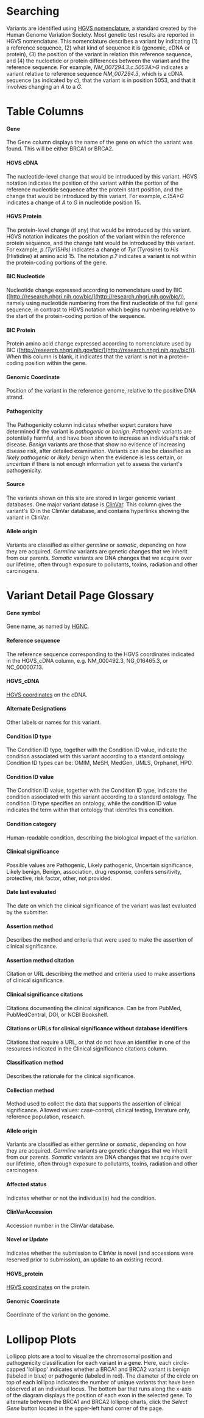# Searching

Variants are identified using [HGVS nomenclature](http://www.hgvs.org/mutnomen/), a standard created by the Human Genome Variation Society.  Most genetic test results are reported in HGVS nomenclature. This nomenclature describes a variant by indicating (1) a reference sequence, (2) what kind of sequence it is (genomic, cDNA or protein), (3) the position of the variant in relation this reference sequence, and (4) the nucloetide or protein differences between the variant and the reference sequence.  For example, _NM_007294.3:c.5053A>G_ indicates a variant relative to reference sequence _NM_007294.3_, which is a cDNA sequence (as indicated by _c_), that the variant is in position 5053, and that it involves changing an _A_ to a _G_.

# Table Columns

#### Gene

The Gene column displays the name of the gene on which the variant was found.  This will be either BRCA1 or BRCA2.

#### HGVS cDNA

The nucleotide-level change that would be introduced by this variant.  HGVS notation indicates the position of the variant within the portion of the reference nucleotide sequence after the protein start position, and the change that would be introduced by this variant.  For example, _c.15A>G_ indicates a change of _A_ to _G_ in nucleotide position 15.

#### HGVS Protein

The protein-level change (if any) that would be introduced by this variant.  HGVS notation indicates the position of the variant within the reference protein sequence, and the change taht would be introduced by this variant.  For example, _p.(Tyr15His)_ indicates a change of _Tyr_ (Tyrosine) to _His_ (Histidine) at amino acid 15.  The notation _p.?_ indicates a variant is not within the protein-coding portions of the gene.

#### BIC Nucleotide

Nucleotide change expressed according to nomenclature used by BIC ([http://research.nhgri.nih.gov/bic/](http://research.nhgri.nih.gov/bic/)), namely using nucleotide numbering from the first nucleotide of the full gene sequence, in contrast to HGVS notation which begins numbering relative to the start of the protein-coding portion of the sequence. 

#### BIC Protein

Protein amino acid change expressed according to nomenclature used by BIC ([http://research.nhgri.nih.gov/bic/](http://research.nhgri.nih.gov/bic/)).  When this column is blank, it indicates that the variant is not in a protein-coding position within the gene. 

#### Genomic Coordinate

Position of the variant in the reference genome, relative to the positive DNA strand.


#### Pathogenicity

The Pathogenicity column indicates whether expert curators have determined if the variant is _pathogenic_ or _benign_.  _Pathogenic_ variants are potentially harmful, and have been shown to increase an individual's risk of disease.  _Benign_ variants are those that show no evidence of increasing disease risk, after detailed examination.  Variants can also be classified as _likely pathogenic_ or _likely benign_ when the evidence is less certain, or _uncertain_ if there is not enough information yet to assess the variant's pathogenicity.

#### Source

The variants shown on this site are stored in larger genomic variant databases.  One major variant datase is [ClinVar](http://www.ncbi.nlm.nih.gov/clinvar/).  This column gives the variant's ID in the ClinVar database, and contains hyperlinks showing the variant in ClinVar.

#### Allele origin

Variants are classified as either _germline_ or _somatic_, depending on how they are acquired.  _Germline_ variants are genetic changes that we inherit from our parents.  _Somatic_ variants are DNA changes that we acquire over our lifetime, often through exposure to pollutants, toxins, radiation and other carcinogens.   

 
# Variant Detail Page Glossary

#### Gene symbol
Gene name, as named by [HGNC](http://www.genenames.org/).

#### Reference sequence
The reference sequence corresponding to the HGVS coordinates indicated in the HGVS_cDNA column, e.g. NM_000492.3, NG_016465.3, or NC_000007.13. 

#### HGVS_cDNA
[HGVS coordinates](#HGVS) on the cDNA.

#### Alternate Designations
Other labels or names for this variant.

#### Condition ID type
The Condition ID type, together with the Condition ID value, indicate the condition associated with this variant according to a standard ontology. Condition ID types can be: OMIM, MeSH, MedGen, UMLS, Orphanet, HPO.

#### Condition ID value
The Condition ID value, together with the Condition ID type, indicate the condition associated with this variant according to a standard ontology.  The condition ID type specifies an ontology, while the condition ID value indicates the term within that ontology that identifes this condition.

#### Condition category
Human-readable condition, describing the biological impact of the variation.

#### Clinical significance
Possible values are Pathogenic, Likely pathogenic, Uncertain significance, Likely benign, Benign, association, drug response, confers sensitivity, protective, risk factor, other, not provided.

#### Date last evaluated
The date on which the clinical significance of the variant was last evaluated by the submitter.

#### Assertion method
Describes the method and criteria that were used to make the assertion of clinical significance. 

#### Assertion method citation
Citation or URL describing the method and criteria used to make assertions of clinical significance.  

#### Clinical significance citations
Citations documenting the clinical significance. Can be from PubMed, PubMedCentral, DOI, or NCBI Bookshelf.

#### Citations or URLs for clinical significance without database identifiers
Citations that require a URL, or that do not have an identifier in one of the resources indicated in the Clinical significance citations column.

#### Classification method
Describes the rationale for the clinical significance.

#### Collection method
Method used to collect the data that supports the assertion of clinical significance. Allowed values: case-control, clinical testing, literature only, reference population, research.

#### Allele origin
Variants are classified as either _germline_ or _somatic_, depending on how they are acquired.  _Germline_ variants are genetic changes that we inherit from our parents.  _Somatic_ variants are DNA changes that we acquire over our lifetime, often through exposure to pollutants, toxins, radiation and other carcinogens.  

#### Affected status
Indicates whether or not the individual(s) had the condition.

#### ClinVarAccession
Accession number in the ClinVar database.

#### Novel or Update
Indicates whether the submission to ClinVar is novel (and accessions were reserved prior to submission), an update to an existing record.

#### HGVS_protein
[HGVS coordinates](#HGVS) on the protein.

#### Genomic Coordinate
Coordinate of the variant on the genome.

# Lollipop Plots

Lollipop plots are a tool to visualize the chromosomal position and pathogenicity classification for each variant in a gene.  Here, each circle-capped 'lollipop' indicates whether a BRCA1 and BRCA2 variant is benign (labeled in blue) or pathogenic (labeled in red).  The diameter of the circle on top of each lollipop indicates the number of unique variants that have been observed at an individual locus.  The bottom bar that runs along the x-axis of the diagram displays the position of each exon in the selected gene.  To alternate between the BRCA1 and BRCA2 lollipop charts, click the *Select Gene* button located in the upper-left hand corner of the page.
